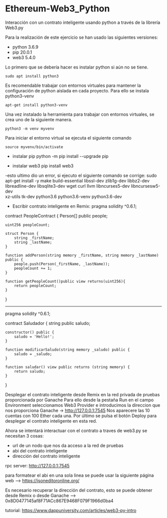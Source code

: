 # Ethereum-Web3_Python
Interacción con un contrato inteligente usando python a través de la librería Web3.py

Para la realización de este ejercicio se han usado las siguientes versiones:
- python 3.6.9
- pip 20.0.1
- web3 5.4.0

Lo  primero que se debería hacer es instalar python si aún no se tiene.
```
sudo apt install python3
```

Es recomendable trabajar con entornos virtuales para mantener la configuración de python aislada en cada proyecto. Para ello se instala python3-venv
```
apt-get install python3-venv
```

Una vez instalado la herramienta para trabajar con entornos virtuales, se crea uno de la siguiente manera.
```
python3 -m venv myvenv
```

Para iniciar el entorno virtual se ejecuta el siguiente comando
```
source myvenv/bin/activate
```

- instalar pip
python -m pip install --upgrade pip

- instalar web3
pip install web3

-esto ultimo dio un error, si ejecuto el siguiente comando se corrige:
sudo apt-get install -y make build-essential libssl-dev zlib1g-dev libbz2-dev \
    libreadline-dev libsqlite3-dev wget curl llvm libncurses5-dev libncursesw5-dev \
    xz-utils tk-dev python3.6 python3.6-venv python3.6-dev



- Escribir contrato inteligente en Remix:
pragma solidity ^0.6.1;

contract PeopleContract {
    Person[] public people;
    
    uint256 peopleCount;
    
    struct Person {
        string _firstName;
        string _lastName;
    }
    
    function addPerson(string memory _firstName, string memory _lastName) public {
        people.push(Person(_firstName, _lastName));
        peopleCount += 1;
    }
    
    function getPeopleCount()public view returns(uint256){
        return peopleCount;
    } 
}

--------------
pragma solidity ^0.6.1;

contract Saludador {
    string public saludo;
    
    constructor() public {
        saludo = 'Hello!';
    }
    
    function modificarSaludo(string memory _saludo) public {
        saludo = _saludo;
    }
    
    function saludar() view public returns (string memory) {
        return saludo;
    }
    
}


Desplegar el contrato inteligente desde Remix en la red privada de pruebas proporcionada por Ganache
Para ello desde la pestaña Run en el campo Environment seleccionamos Web3 Provider e introducimos la direccion que nos proporciona Ganache -> http://127.0.0.1:7545
Nos aparecere las 10 cuentas con 100 Ether cada una.
Por último se pulsa el botón Deploy para desplegar el contrato inteligente en esta red.


Ahora se intentará interactuar con el contrato a traves de web3.py
se necesitan 3 cosas:
- url de un nodo que nos da acceso a la red de pruebas
- abi del contrato inteligente
- dirección del contrato inteligente

rpc server: http://127.0.0.1:7545

para formatear el abi en una sola linea se puede usar la siguiente página web --> https://jsoneditoronline.org/

Es necesario recuperar la dirección del contrato, esto se puede obtener desde Remix o desde Ganache --> 0x8D0477145af8F71ACc867E9468F079F1966d0ba4








tutorial: https://www.dappuniversity.com/articles/web3-py-intro